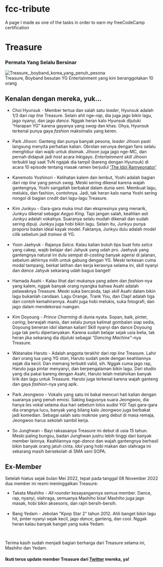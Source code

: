 # fcc-tribute
A page I made as one of the tasks in order to earn my freeCodeCamp certification

<!DOCTYPE html>
<html lang="in">
  <head>
   <link rel="stylesheet" href="styles.css">
   <meta charset="UTF-8">
   </head>
   <body>
     <main id="main">
       <div id="title">
         <h1>Treasure</h1>
         <h3>Permata Yang Selalu Bersinar</h3></div>
       <div id="img-div">
         <img id="image" src="https://pbs.twimg.com/media/Ff_bW1CVUAAVfI3?format=jpg&name=small" alt="Treasure,_boyband_korea_yang_penuh_pesona"></br>
         <figcaption id="img-caption">Treasure, Boyband besutan YG Entertainment yang kini beranggotakan 10 orang</figcaption>
         </div>
         <section id="tribute-info">
           <h2>Kenalan dengan mereka, yuk...</h2>
           <ul>
             <li><span class="bold">Choi Hyunsuk</span> - Member tertua dan salah satu <em>leader</em>, Hyunsuk adalah 1/3 dari <em>rap line</em> Treasure. Selain ahli nge-<em>rap</em>, dia juga jago bikin lagu, jago nyanyi, dan jago <em>dance</em>. Nggak heran kalo Hyunsuk dijuluki “Harapan YG” karena gayanya yang <em>swag</em> dan khas. Ohya, Hyunsuk terkenal punya gaya <em>fashion</em> maksimalis yang keren.</li></br>
             <li><span class="bold">Park Jihoon</span>: Ganteng dan punya banyak pesona, <em>leader</em> Jihoon pasti langsung menyita perhatian kalian. Obrolan serunya dengan fans selalu menghibur dan wajib untuk disimak. Jihoon juga jago nge-MC, dan pernah didapuk jadi <em>host</em> acara Inkigayo. <em>Entertainment skill</em> Jihoon terbukti lagi saat TvN ngajak dia tampil (bareng dengan Hyunsuk) di acara 10 episode tentang masak ramen berjudul <a id="tribute-link" target="_blank" href="https://www.youtube.com/watch?v=f-Kkv-QE2Hk">‘The Idol Ramyeonator’</a></li></br>
             <li><span class="bold">Kanemoto Yoshinori</span> - Kelihatan kalem dan lembut, Yoshi adalah bagian dari <em>rap line</em> yang penuh <em>swag</em>. Meski sering dikenal karena wajah gantengnya, Yoshi sangatlah berbakat dalam dunia seni. Membuat lagu, melukis, dan fashion, contohnya. Jadi, tak heran kalo nama Yoshi sering nongol di bagian <em>credit</em> dari lagu-lagu Treasure.</li></br>
             <li><span class="bold">Kim Junkyu</span> - Gara-gara muka imut dan ekspresinya yang menarik, Junkyu dikenal sebagai <em>Aegyo King</em>. Tapi jangan salah, keahlian asli Junkyu adalah vokalnya. Suaranya selalu mudah dikenali dan sudah sering dipuji. Junkyu juga hobi bikin lagu. Selain itu, Junkyu punya proporsi badan ideal kayak model. Faktanya, Junkyu dulu adalah model cilik sebelum jadi <em>trainee</em> di YG.</li></br>
             <li><span class="bold">Yoon Jaehyuk</span> - Rajanya <em>Selca</em>. Kalau kalian butuh tips buat foto <em>selca</em> yang cakep, wajib belajar dari Jahyuk yang udah pro. Jaehyuk yang gantengnya natural ini dulu sempat di-<em>casting</em> banyak agensi di jalanan, sebelum akhirnya milih untuk gabung dengan YG. Meski terkesan cuma modal tampang, berkat latihan dan kerja kerasnya selama ini, skill nyanyi dan <em>dance</em> Jahyuk sekarang udah bagus banget!</li></br>
             <li><span class="bold">Hamada Asahi</span> - Kalau lihat dari mukanya yang adem dan <em>fashion</em>-nya yang kalem, nggak banyak orang nyangka bahwa Asahi adalah pelawaknya Treasure. Meski suka bercanda, tapi <em>skill</em> Asahi dalam bikin lagu bukanlah candaan. Lagu Orange, Trank You, dan Clap! adalah tiga dari contoh kemahirannya. Asahi juga hobi melukis, suka fotografi, dan jago dalam mendekorasi ruangan.</li></br>
             <li><span class="bold">Kim Doyoung<span> - <em>Prince Charming</em> di dunia nyata. Sopan, baik, pinter, <em>caring</em>, berwajah manis, dan selalu punya kalimat gombalan siap sedia, Doyoung beneran idol idaman kalian! Skill nyanyi dan dance Doyoung juga tak perlu dipertanyakan. Karena sudah belajar sejak usia belia, tak heran jika sekarang dia dijuluki sebagai <em>“Dancing Machine”</em>-nya Treasure.</li></br>
             <li><span class"bold">Watanabe Haruto<span> - Adalah anggota terakhir dari <em>rap line</em> Treasure. Lahir dari orang tua yang YG <em>stan</em>, Haruto sudah pede dengan keahliannya sejak dia kecil. Dan memang terbukti valid, sih. Nggak cuma jago rap, Haruto juga pintar menyanyi, dan berpengalaman bikin lagu. Dari studio yang dia pakai bareng dengan Asahi, Haruto telah melahirkan banyak lirik dan lagu untuk Treasure. Haruto juga terkenal karena wajah ganteng dan gaya <em>fashion</em>-nya yang apik.</li></br>
             <li><span class="bold">Park Jeongwoo</span> - Vokalis yang satu ini bakal mencuri hati kalian dengan suaranya yang penuh emosi. Saking bagusnya suara Jeongwoo, dia hanya les vokal selama dua hari sebelum lolos audisi YG! Tapi gara-gara dia orangnya lucu, banyak yang bilang kalo Jeongwoo juga berbakat jadi komedian. Sebagai salah satu <em>maknae</em> yang debut di masa remaja, Jeongwoo harus sekolah sambil kerja.</li></br>
             <li><span class="bold">So Junghwan</span> - Bayi raksasanya Treasure ini debut di usia 15 tahun. Meski paling bungsu, badan Junghwan justru lebih tinggi dari banyak member lainnya. Keahliannya nge-<em>dance</em> dan wajah gantengnya berhasil bikin banyak orang jatuh cinta. <em>Idol</em> yang hobi makan dan olahraga ini sekarang masih bersekolah di SMA seni SOPA.
             </ul>
             </section>
             <section>
               <h2>Ex-Member</h2>
               <p>Setelah hiatus sejak bulan Mei 2022, tepat pada tanggal 08 November 2022 dua member ini resmi meninggalkan Treasure:</p>
               <ul>
             <li><span class="bold">Takata Mashiho</span> - <em>All rounder</em> kesayangannya semua member. Dance, rap, nyanyi, olahraga, semuanya Mashiho bisa! Mashiho juga jago masak, hobi bikin aksesoris, dan rajin bersih-bersih.</li> </br>
                 <li><span class="bold">Bang Yedam</span> - Jebolan "Kpop Star 2" tahun 2012. Ahli banget bikin lagu hit, pinter nyanyi sejak kecil, jago <em>dance</em>, ganteng, dan cool. Nggak heran kalau banyak banget yang suka Yedam. </li> 
                 </ul></br>
                 <p>Terima kasih sudah menjadi bagian berharga dari Treasure selama ini, Mashiho dan Yedam.</p>
                 </section>
                 <section>
                   <h4>Ikuti terus update member Treasure dari <a id="quote-link" target="_blank" href="https://twitter.com/treasuremembers">Twitter</a> mereka, ya!</h4>
                   </section> 
                   </main>
                   </body>
                   </html>

<!-- main {
  margin: 0;
}

main {
  padding: 15px;
  border-radius: 5px;
  background: #E7E2E3;
  
}

img-div {
  background: white;
  padding: 10px;
  margin: 0;
}

img {
  max-width: 100%;
  display: block;
  height: auto;
  margin: 0 auto;
}


h1 {
  font-size: 3.5rem;
  line-height: 1.2;  margin-bottom: 0;
  display: block; 
  color: #343341;
}
h3 {
  display: block;
  line-height: 0.9;
  margin-top: 0;
  color: #343341;
}

body {
  font-family: -apple-system, BlinkMacSystemFont, 'Segoe UI', 'Roboto', 'Helvetica Neue', Arial, Sans-serif;
  font-size: 1.6rem;
  line-height: 1.5;
  text-align: center;
  margin: 0;
  color: #343341;
}

figcaption {
  text-align: center;
  line-height: 0.9;
  font-size: 0.9rem;
}

.bold {
  font-height: 
}

ul {
  max-width: 550px;
  margin: 0 auto 50px auto;
  text-align: left;
  line-height: 1.6;
}

ul {
  display: block;
  list-style-type: disc;
  margin-block-start: 1em;
  margin-block-end: 1em;
  margin-inline-start: 0px;
  margin-inline-end: 0px;
  padding-inline-start: 40px;
  
} --!>


